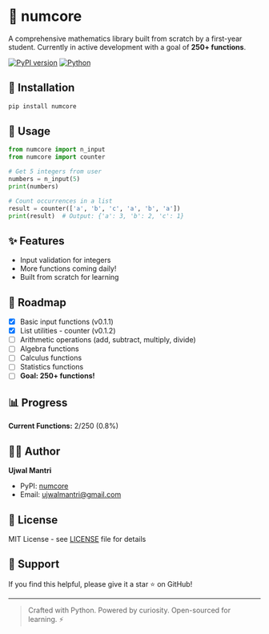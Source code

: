 # 🧮 numcore

A comprehensive mathematics library built from scratch by a first-year student. Currently in active development with a goal of **250+ functions**.

[![PyPI version](https://badge.fury.io/py/numcore.svg)](https://pypi.org/project/numcore/)
[![Python](https://img.shields.io/badge/python-3.7+-blue.svg)](https://www.python.org/downloads/)

## 🚀 Installation
```bash
pip install numcore
```

## 📖 Usage
```python
from numcore import n_input
from numcore import counter

# Get 5 integers from user
numbers = n_input(5)
print(numbers)

# Count occurrences in a list
result = counter(['a', 'b', 'c', 'a', 'b', 'a'])
print(result)  # Output: {'a': 3, 'b': 2, 'c': 1}
```

## ✨ Features

- Input validation for integers
- More functions coming daily!
- Built from scratch for learning

## 🎯 Roadmap

- [x] Basic input functions (v0.1.1)
- [x] List utilities - counter (v0.1.2)
- [ ] Arithmetic operations (add, subtract, multiply, divide)
- [ ] Algebra functions
- [ ] Calculus functions
- [ ] Statistics functions
- [ ] **Goal: 250+ functions!**

## 📊 Progress

**Current Functions:** 2/250 (0.8%)

## 👨‍💻 Author

**Ujwal Mantri**
- PyPI: [numcore](https://pypi.org/project/numcore/)
- Email: ujwalmantri@gmail.com

## 📝 License

MIT License - see [LICENSE](LICENSE) file for details

## 🌟 Support

If you find this helpful, please give it a star ⭐ on GitHub!

---

> Crafted with Python. Powered by curiosity. Open-sourced for learning. ⚡
```
